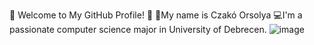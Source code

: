 👋 Welcome to My GitHub Profile! 🚀
🎉My name is Czakó Orsolya
💻I'm a passionate computer science major in University of Debrecen.
![image](https://github.com/orsiczako/orsiczako/assets/146200985/5e3c4716-d96d-45bd-85b8-4c4c84fb0597)



<!---
orsiczako/orsiczako is a ✨ special ✨ repository because its `README.md` (this file) appears on your GitHub profile.
You can click the Preview link to take a look at your changes.
--->
